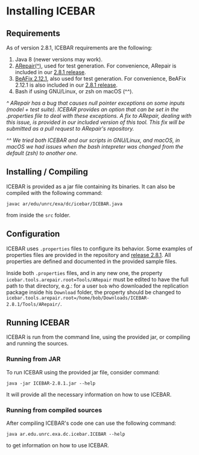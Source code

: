 # Installing ICEBAR

## Requirements

As of version 2.8.1, ICEBAR requirements are the following:

1. Java 8 (newer versions may work).
2. [ARepair(^)](https://github.com/kaiyuanw/ARepair), used for test generation. For convenience, ARepair is included in our [2.8.1 release](https://github.com/saiema/ICEBAR/releases/tag/2.8.1).
3. [BeAFix 2.12.1](https://github.com/saiema/BeAFix/releases/tag/2.12.1), also used for test generation. For convenience, BeAFix 2.12.1 is also included in  our [2.8.1 release](https://github.com/saiema/ICEBAR/releases/tag/2.8.1).
4. Bash if using GNU/Linux, or zsh on macOS (^^).

_^ ARepair has a bug that causes null pointer exceptions on some inputs (model + test suite). ICEBAR provides an option that can be set in the .properties file to deal with these exceptions. A fix to ARepair, dealing with this issue, is provided in our included version of this tool. This fix will be submitted as a pull request to ARepair's repository._

_^^ We tried both ICEBAR and our scripts in GNU/Linux, and macOS, in macOS we had issues when the bash intepreter was changed from the default (zsh) to another one._

## Installing / Compiling

ICEBAR is provided as a jar file containing its binaries. It can also be compiled with the following command:

`javac ar/edu/unrc/exa/dc/icebar/ICEBAR.java` 

from inside the `src` folder.

## Configuration

ICEBAR uses `.properties` files to configure its behavior. Some examples of properties files are provided in the repository and [release 2.8.1](https://github.com/saiema/ICEBAR/releases/tag/2.8.1). All properties are defined and documented in the provided sample files.

Inside both `.properties` files, and in any new one, the property `icebar.tools.arepair.root=Tools/ARepair` must be edited to have the full path to that directory, e.g.: for a user `bob` who downloaded the replication package inside his `Download` folder, the property should be changed to `icebar.tools.arepair.root=/home/bob/Downloads/ICEBAR-2.8.1/Tools/ARepair/`.

## Running ICEBAR

ICEBAR is run from the command line, using the provided jar, or compiling and running the sources.

### Running from JAR

To run ICEBAR using the provided jar file, consider command: 

`java -jar ICEBAR-2.8.1.jar --help` 

It will provide all the necessary information on how to use ICEBAR.

### Running from compiled sources

After compiling ICEBAR's code one can use the following command:

`java ar.edu.unrc.exa.dc.icebar.ICEBAR --help` 

to get information on how to use ICEBAR.
